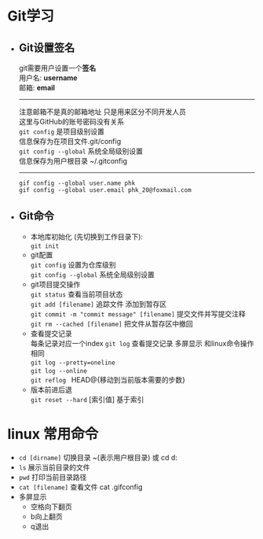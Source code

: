 <link rel="stylesheet" type="text/css" href="mkcss.css">

# Git学习
* ## Git设置签名  
    git需要用户设置一个**签名**  
    用户名: **username**  
    邮箱: **email**  
    ***
    注意邮箱不是真的邮箱地址 只是用来区分不同开发人员  
    这里与GitHub的账号密码没有关系  
    `git config` 是项目级别设置  
    信息保存为在项目文件.git/config   
    `git config --global` 系统全局级别设置  
    信息保存为用户根目录 ~/.gitconfig   
    ***
    `gif config --global user.name phk`  
    `gif config --global user.email phk_20@foxmail.com`

* ## Git命令
    * 本地库初始化 (先切换到工作目录下):   
    `git init `  
    * git配置  
    `git config` 设置为仓库级别  
    `git config --global` 系统全局级别设置  
    * git项目提交操作  
    `git status` 查看当前项目状态  
    `git add [filename]` 追踪文件 添加到暂存区  
    `git commit -m "commit message" [filename]` 提交文件并写提交注释  
    `git rm --cached [filename]` 把文件从暂存区中撤回  
    * 查看提交记录  
    每条记录对应一个index
    `git log` 查看提交记录 多屏显示 和linux命令操作相同  
    `git log --pretty=oneline`  
    `git log --online`  
    `git reflog `   HEAD@{移动到当前版本需要的步数}
    * 版本前进后退   
    `git reset --hard` [索引值] 基于索引
   
            

# linux 常用命令
* `cd [dirname]` 切换目录 ~(表示用户根目录) 或 cd d:
* `ls` 展示当前目录的文件
* `pwd` 打印当前目录路径
* `cat [filename]` 查看文件 cat .gifconfig
* 多屏显示
    * 空格向下翻页
    * b向上翻页
    * q退出